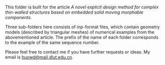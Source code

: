 This folder is built for the article _A novel explicit design method for complex thin-walled structures based on embedded solid moving morphable components_.

Three sub-folders here consists of inp-format files, which contain geometry models (described by triangular meshes) of numerical examples from the abovementioned article. The prefix of the name of each folder corresponds to the example of the same sequence number.

Please feel free to contact me if you have further requests or ideas. My email is huowd@mail.dlut.edu.cn.
